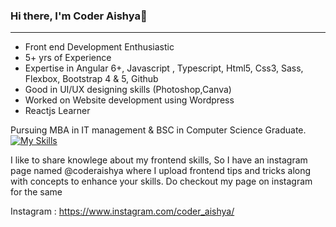 ### Hi there,  I'm Coder Aishya👋
_________________________________________________________________________________________________________________________________________________________________________

- Front end Development Enthusiastic 
- 5+ yrs of Experience
- Expertise in Angular 6+, Javascript , Typescript, Html5, Css3, Sass, Flexbox, Bootstrap 4 & 5, Github
- Good in UI/UX designing skills (Photoshop,Canva)
- Worked on Website development using Wordpress
- Reactjs Learner

Pursuing MBA in IT management & BSC in Computer Science Graduate.
[![My Skills](https://skillicons.dev/icons?i=js,html,css,wasm)](https://skillicons.dev)


I like to share knowlege about my frontend skills, So I have an instagram page named @coderaishya where I upload frontend tips and tricks along with 
concepts to enhance your skills. Do checkout my page on instagram for the same  

Instagram : https://www.instagram.com/coder_aishya/
